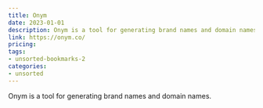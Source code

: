 ```yaml
---
title: Onym
date: 2023-01-01
description: Onym is a tool for generating brand names and domain names.
link: https://onym.co/
pricing: 
tags: 
- unsorted-bookmarks-2 
categories: 
- unsorted 
---
```


Onym is a tool for generating brand names and domain names.